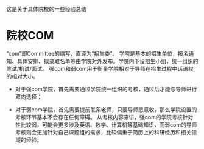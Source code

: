 这是关于具体院校的一些经验总结
# 院校COM
“com”即Committee的缩写，直译为“招生委”。
学院是基本的招生单位，报名通知、具体安排、拟录取名单等由学院对外发布。学院内下设招生小组，统一组织的笔试/机试/面试。
强com和弱com用于衡量学院相对于导师在招生过程中话语权的相对大小。

- 对于强com学院，首先需要通过学院统一组织的考核，通过后才能与导师进行双向选择；

- 对于弱com学院，首先需要提前联系老师，只要导师愿意收，那么学院设置的考核环节基本不会存在任何障碍。
从考核内容来讲，强com的学院考核针对性比较弱，可能会更多涉及英语、数学、计算机等基础知识，而弱com的导师考核则会更加针对自己课题组的需求，比较偏重于简历上的科研经历和相关领域的经验。
